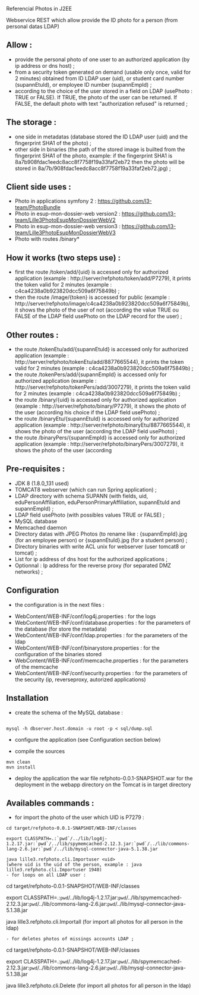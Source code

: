 Referencial Photos in J2EE

Webservice REST which allow provide the ID photo for a person (from personal datas LDAP) 

Allow :
---
- provide the personal photo of one user to an authorized application (by ip address or dns host) ;
- from a security token generated on demand (usable only once, valid for 2 minutes) obtained from ID LDAP user (uid), or student card number (supannEtuId), or employee ID number (supannEmpId) ;
- according to the choice of the user stored in a field on LDAP (usePhoto : TRUE or FALSE). If TRUE, the photo of the user can be returned. If FALSE, the default photo with text "authorization refused" is returned ; 

The storage :
---
- one side in metadatas (database stored the ID LDAP user (uid) and the fingerprint SHA1 of the photo) ;
- other side in binaries (the path of the stored image is builted from the fingerprint SHA1 of the photo, example: if the fingerprint SHA1 is 8a7b908fdac1eedc8acc8f7758f19a33faf2eb72 then the photo will be stored in 8a/7b/908fdac1eedc8acc8f7758f19a33faf2eb72.jpg) ;

Client side uses :
---
- Photo in applications symfony 2 : https://github.com/l3-team/PhotoBundle
- Photo in esup-mon-dossier-web version2 : https://github.com/l3-team/Lille3PhotoEsupMonDossierWebV2
- Photo in esup-mon-dossier-web version3 : https://github.com/l3-team/Lille3PhotoEsupMonDossierWebV3
- Photo with routes /binary*

How it works (two steps use) :
---
- first the route /token/add/{uid} is accessed only for authorized application (example : http://server/refphoto/token/add/P7279), it prints the token valid for 2 minutes (example : c4ca4238a0b923820dcc509a6f75849b) ;
- then the route /image/{token} is accessed for public (example : http://server/refphoto/image/c4ca4238a0b923820dcc509a6f75849b), it shows the photo of the user of not (according the value TRUE ou FALSE of the LDAP field usePhoto on the LDAP record for the user) ;

Other routes :
---
- the route /tokenEtu/add/{supannEtuId} is accessed only for authorized application (example : http://server/refphoto/tokenEtu/add/8877665544), it prints the token valid for 2 minutes (example : c4ca4238a0b923820dcc509a6f75849b) ;
- the route /tokenPers/add/{supannEmpId} is accessed only for authorized application (example : http://server/refphoto/tokenPers/add/3007279), it prints the token valid for 2 minutes (example : c4ca4238a0b923820dcc509a6f75849b) ;
- the route /binary/{uid} is accessed only for authorized application (example : http://server/refphoto/binary/P7279), it shows the photo of the user (according his choice if the LDAP field usePhoto) ;
- the route /binaryEtu/{supannEtuId} is accessed only for authorized application (example : http://server/refphoto/binaryEtu/8877665544), it shows the photo of the user (according the LDAP field usePhoto) ;
- the route /binaryPers/{supannEmpId} is accessed only for authorized application (example : http://server/refphoto/binaryPers/3007279), it shows the photo of the user (according 

Pre-requisites :
---
* JDK 8 (1.8.0_131 used)
* TOMCAT8 webserver (which can run Spring application) ;
* LDAP directory with schema SUPANN (with fields, uid, eduPersonAffiliation, eduPersonPrimaryAffiliation, supannEtuId and supannEmpId) ;
* LDAP field usePhoto (with possibles values TRUE or FALSE) ;
* MySQL database
* Memcached daemon
* Directory datas with JPEG Photos (to rename like : {supannEmpId}.jpg (for an employee person) or {supannEtuId}.jpg (for a student person) ;
* Directory binaries with write ACL unix for webserver (user tomcat8 or tomcat) ;
* List for ip address of dns host for the authorized applications ;
* Optionnal : Ip address for the reverse proxy (for separated DMZ networks) ;



Configuration
---
* the configuration is in  the next files :
- WebContent/WEB-INF/conf/log4j.properties       : for the logs
- WebContent/WEB-INF/conf/database.properties    : for the parameters of the database (for store the metadata) 
- WebContent/WEB-INF/conf/ldap.properties        : for the parameters of the ldap
- WebContent/WEB-INF/conf/binarystore.properties : for the configuration of the binaries stored
- WebContent/WEB-INF/conf/memcache.properties    : for the parameters of the memcache
- WebContent/WEB-INF/conf/security.properties    : for the parameters of the security (ip, reverseproxy, autorized applications)


Installation
---

* create the schema of the MySQL database :

```

mysql -h dbserver.host.domain -u root -p < sql/dump.sql

```

* configure the application (see Configuration section below)

* compile the sources
```
mvn clean
mvn install
```

* deploy the application
the war file refphoto-0.0.1-SNAPSHOT.war for the deployment in the webapp directory on the Tomcat is in target directory




Availables commands :
---
- for import the photo of the user which UID is P7279 :
```
cd target/refphoto-0.0.1-SNAPSHOT/WEB-INF/classes

export CLASSPATH=.:`pwd`/../lib/log4j-1.2.17.jar:`pwd`/../lib/spymemcached-2.12.3.jar:`pwd`/../lib/commons-lang-2.6.jar:`pwd`/../lib/mysql-connector-java-5.1.38.jar

java lille3.refphoto.cli.Importuser <uid>
(where uid is the uid of the person, example : java lille3.refphoto.cli.Importuser 1940)
- for loops on all LDAP user :
```
cd target/refphoto-0.0.1-SNAPSHOT/WEB-INF/classes

export CLASSPATH=.:`pwd`/../lib/log4j-1.2.17.jar:`pwd`/../lib/spymemcached-2.12.3.jar:`pwd`/../lib/commons-lang-2.6.jar:`pwd`/../lib/mysql-connector-java-5.1.38.jar

java lille3.refphoto.cli.Importall
(for import all photos for all person in the ldap)
```
- for deletes photos of missings accounts LDAP ;
```
cd target/refphoto-0.0.1-SNAPSHOT/WEB-INF/classes

export CLASSPATH=.:`pwd`/../lib/log4j-1.2.17.jar:`pwd`/../lib/spymemcached-2.12.3.jar:`pwd`/../lib/commons-lang-2.6.jar:`pwd`/../lib/mysql-connector-java-5.1.38.jar

java lille3.refphoto.cli.Delete
(for import all photos for all person in the ldap)
```



